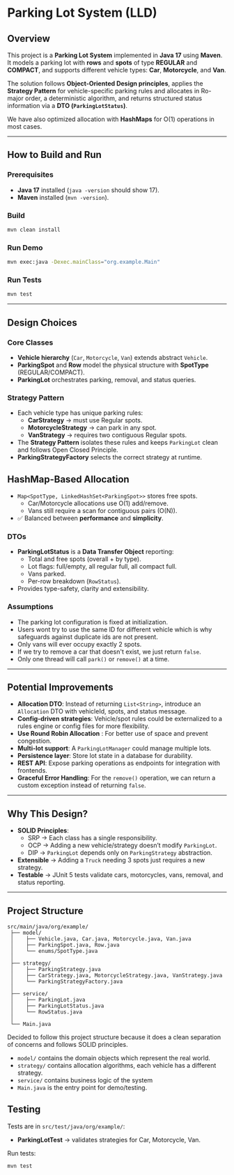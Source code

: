 # Parking Lot System (LLD)

## Overview
This project is a **Parking Lot System** implemented in **Java 17** using **Maven**. It models a parking lot with **rows** and **spots** of type **REGULAR** and **COMPACT**, and supports different vehicle types: **Car**, **Motorcycle**, and **Van**.

The solution follows **Object-Oriented Design principles**, applies the **Strategy Pattern** for vehicle-specific parking rules and allocates in Ro-major order, a deterministic algorithm, and returns structured status information via a **DTO (`ParkingLotStatus`)**.

We have also optimized allocation with **HashMaps** for O(1) operations in most cases.

---

##  How to Build and Run

### Prerequisites
- **Java 17** installed (`java -version` should show 17).
- **Maven** installed (`mvn -version`).

### Build
```bash
mvn clean install
```

### Run Demo
```bash
mvn exec:java -Dexec.mainClass="org.example.Main"
```

### Run Tests
```bash
mvn test
```

---

##  Design Choices

### Core Classes
- **Vehicle hierarchy** (`Car`, `Motorcycle`, `Van`) extends abstract `Vehicle`.
- **ParkingSpot** and **Row** model the physical structure with **SpotType** (REGULAR/COMPACT).
- **ParkingLot** orchestrates parking, removal, and status queries.

### Strategy Pattern
- Each vehicle type has unique parking rules:
    - **CarStrategy** → must use Regular spots.
    - **MotorcycleStrategy** → can park in any spot.
    - **VanStrategy** → requires two contiguous Regular spots.
- The **Strategy Pattern** isolates these rules and keeps `ParkingLot` clean and follows Open Closed Principle.
- **ParkingStrategyFactory** selects the correct strategy at runtime.

## HashMap-Based Allocation

- `Map<SpotType, LinkedHashSet<ParkingSpot>>` stores free spots.
    - Car/Motorcycle allocations use O(1) add/remove.
    - Vans still require a scan for contiguous pairs (O(N)).
- ✅ Balanced between **performance** and **simplicity**.

### DTOs
- **ParkingLotStatus** is a **Data Transfer Object** reporting:
    - Total and free spots (overall + by type).
    - Lot flags: full/empty, all regular full, all compact full.
    - Vans parked.
    - Per-row breakdown (`RowStatus`).
- Provides type-safety, clarity and extensibility.

### Assumptions
- The parking lot configuration is fixed at initialization.
- Users wont try to use the same ID for different vehicle which is why safeguards against duplicate ids are not present.
- Only vans will ever occupy exactly 2 spots.
- If we try to remove a car that doesn't exist, we just return `false`.
- Only one thread will call `park()` or `remove()` at a time.
---

## Potential Improvements
- **Allocation DTO**: Instead of returning `List<String>`, introduce an `Allocation` DTO with vehicleId, spots, and status message.
- **Config-driven strategies**: Vehicle/spot rules could be externalized to a rules engine or config files for more flexibility.
- **Use Round Robin Allocation** : For better use of space and prevent congestion.
- **Multi-lot support**: A `ParkingLotManager` could manage multiple lots.
- **Persistence layer**: Store lot state in a database for durability.
- **REST API**: Expose parking operations as endpoints for integration with frontends.
- **Graceful Error Handling**: For the `remove()` operation, we can return a custom exception instead of returning `false`.
---

## Why This Design?
- **SOLID Principles**:
    - SRP → Each class has a single responsibility.
    - OCP → Adding a new vehicle/strategy doesn’t modify `ParkingLot`.
    - DIP → `ParkingLot` depends only on `ParkingStrategy` abstraction.
- **Extensible** → Adding a `Truck` needing 3 spots just requires a new strategy.
- **Testable** → JUnit 5 tests validate cars, motorcycles, vans, removal, and status reporting.

---

## Project Structure
```
src/main/java/org/example/
 ├── model/
 │    ├── Vehicle.java, Car.java, Motorcycle.java, Van.java
 │    ├── ParkingSpot.java, Row.java
 │    └── enums/SpotType.java
 │
 ├── strategy/
 │    ├── ParkingStrategy.java
 │    ├── CarStrategy.java, MotorcycleStrategy.java, VanStrategy.java
 │    └── ParkingStrategyFactory.java
 │
 ├── service/
 │    ├── ParkingLot.java
 │    ├── ParkingLotStatus.java
 │    └── RowStatus.java
 │
 └── Main.java
```
Decided to follow this project structure because it does a clean separation of concerns and follows SOLID principles.
- `model/` contains the domain objects which represent the real world.
- `strategy/` contains allocation algorithms, each vehicle has a different strategy.
- `service/` contains business logic of the system
- `Main.java` is the entry point for demo/testing.

## Testing
Tests are in `src/test/java/org/example/`:
- **ParkingLotTest** → validates strategies for Car, Motorcycle, Van.

Run tests:
```bash
mvn test
```
